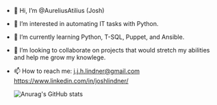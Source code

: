 - 👋 Hi, I’m @AureliusAtilius (Josh)
- 👀 I’m interested in automating IT tasks with Python.
- 🌱 I’m currently learning Python, T-SQL, Puppet, and Ansible.
- 💞️ I’m looking to collaborate on projects that would stretch my abilities and help me grow my knowlege.
- 📫 How to reach me:
      j.j.h.lindner@gmail.com
      https://www.linkedin.com/in/joshlindner/
      
      
     ![Anurag's GitHub stats](https://github-readme-stats.vercel.app/api?username=AureliusAtilius&show_icons=true&theme=dark)



<!---
AureliusAtilius/AureliusAtilius is a ✨ special ✨ repository because its `README.md` (this file) appears on your GitHub profile.
You can click the Preview link to take a look at your changes.
--->
